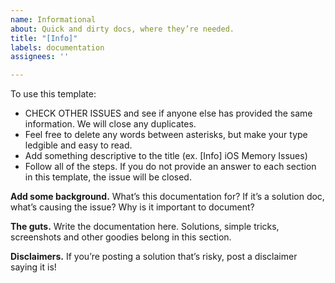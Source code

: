 ```yaml
---
name: Informational
about: Quick and dirty docs, where they’re needed.
title: "[Info]"
labels: documentation
assignees: ''

---
```


To use this template:
* CHECK OTHER ISSUES and see if anyone else has provided the same information. We will close any duplicates.
* Feel free to delete any words between asterisks, but make your type ledgible and easy to read. 
* Add something descriptive to the title (ex. [Info] iOS Memory Issues)
* Follow all of the steps. If you do not provide an answer to each section in this template, the issue will be closed.


**Add some background.**
What’s this documentation for? If it’s a solution doc, what’s causing the issue? Why is it important to document?

**The guts.** Write the documentation here. Solutions, simple tricks, screenshots and other goodies belong in this section.

**Disclaimers.** If you’re posting a solution that’s risky, post a disclaimer saying it is!
